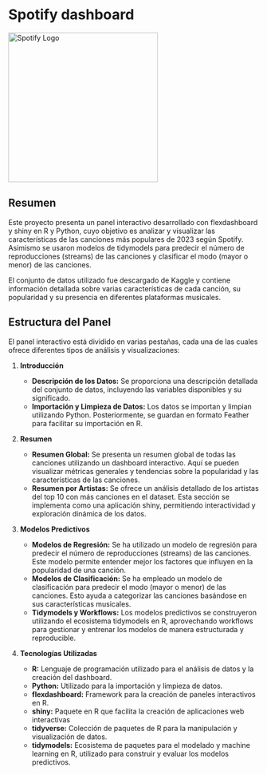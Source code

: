 # Spotify dashboard

<img src="https://upload.wikimedia.org/wikipedia/commons/thumb/2/26/Spotify_logo_with_text.svg/1200px-Spotify_logo_with_text.svg.png" alt="Spotify Logo" width="300"/>

## Resumen

Este proyecto presenta un panel interactivo desarrollado con flexdashboard y shiny en R y Python, cuyo objetivo es analizar y visualizar las características de las canciones más populares de 2023 según Spotify. Asimismo se usaron modelos de tidymodels para predecir el número de reproducciones (streams) de las canciones y clasificar el modo (mayor o menor) de las canciones.

El conjunto de datos utilizado fue descargado de Kaggle y contiene información detallada sobre varias características de cada canción, su popularidad y su presencia en diferentes plataformas musicales.

## Estructura del Panel

El panel interactivo está dividido en varias pestañas, cada una de las cuales ofrece diferentes tipos de análisis y visualizaciones:

1. **Introducción**
   - **Descripción de los Datos:** Se proporciona una descripción detallada del conjunto de datos, incluyendo las variables disponibles y su significado.
   - **Importación y Limpieza de Datos:** Los datos se importan y limpian utilizando Python. Posteriormente, se guardan en formato Feather para facilitar su importación en R.

2. **Resumen**
   - **Resumen Global:** Se presenta un resumen global de todas las canciones utilizando un dashboard interactivo. Aquí se pueden visualizar métricas generales y tendencias sobre la popularidad y las características de las canciones.
   - **Resumen por Artistas:** Se ofrece un análisis detallado de los artistas del top 10 con más canciones en el dataset. Esta sección se implementa como una aplicación shiny, permitiendo interactividad y exploración dinámica de los datos.

3. **Modelos Predictivos**
   - **Modelos de Regresión:** Se ha utilizado un modelo de regresión para predecir el número de reproducciones (streams) de las canciones. Este modelo permite entender mejor los factores que influyen en la popularidad de una canción.
   - **Modelos de Clasificación:** Se ha empleado un modelo de clasificación para predecir el modo (mayor o menor) de las canciones. Esto ayuda a categorizar las canciones basándose en sus características musicales.
   - **Tidymodels y Workflows:** Los modelos predictivos se construyeron utilizando el ecosistema tidymodels en R, aprovechando workflows para gestionar y entrenar los modelos de manera estructurada y reproducible.

4. **Tecnologías Utilizadas**
    - **R:** Lenguaje de programación utilizado para el análisis de datos y la creación del dashboard.
    - **Python:** Utilizado para la importación y limpieza de datos.
    - **flexdashboard:** Framework para la creación de paneles interactivos en R.
    - **shiny:** Paquete en R que facilita la creación de aplicaciones web interactivas
    - **tidyverse:** Colección de paquetes de R para la manipulación y visualización de datos.
    - **tidymodels:** Ecosistema de paquetes para el modelado y machine learning en R, utilizado para construir y evaluar los modelos predictivos.
